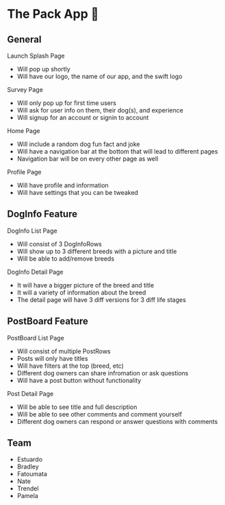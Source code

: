 # The Pack App 🐶

## General
Launch Splash Page
- Will pop up shortly
- Will have our logo, the name of our app, and the swift logo

Survey Page
- Will only pop up for first time users
- Will ask for user info on them, their dog(s), and experience
- Will signup for an account or signin to account
    
Home Page
- Will include a random dog fun fact and joke
- Will have a navigation bar at the bottom that will lead to different pages
- Navigation bar will be on every other page as well 

Profile Page
- Will have profile and information
- Will have settings that you can be tweaked

## DogInfo Feature
DogInfo List Page
- Will consist of 3 DogInfoRows
- Will show up to 3 different breeds with a picture and title
- Will be able to add/remove breeds

DogInfo Detail Page
- It will have a bigger picture of the breed and title
- It will a variety of information about the breed
- The detail page will have 3 diff versions for 3 diff life stages

## PostBoard Feature
PostBoard List Page
- Will consist of multiple PostRows
- Posts will only have titles
- Will have filters at the top (breed, etc)
- Different dog owners can share infromation or ask questions
- Will have a post button without functionality

Post Detail Page
- Will be able to see title and full description
- Will be able to see other comments and comment yourself
- Different dog owners can respond or answer questions with comments

## Team
- Estuardo
- Bradley
- Fatoumata
- Nate
- Trendel
- Pamela
